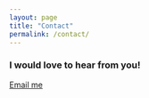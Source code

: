 ```yaml
---
layout: page
title: "Contact"
permalink: /contact/
---
```



### I would love to hear from you!

[Email me](mailto:gillie.tatreau97@gmail.com)
